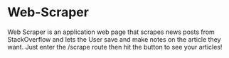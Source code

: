 # Web-Scraper
 Web Scraper is an application web page that scrapes news posts from StackOverflow and lets the User save and make notes on the article they want. Just enter the /scrape route then hit the button to see your articles!